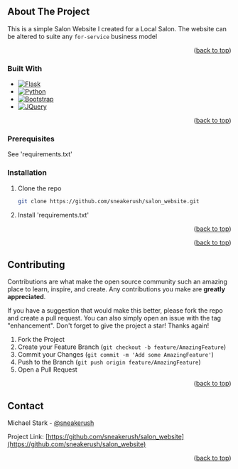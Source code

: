 <!-- Improved compatibility of back to top link: See: https://github.com/othneildrew/Best-README-Template/pull/73 -->
<a name="readme-top"></a>


<!-- ABOUT THE PROJECT -->
## About The Project

This is a simple Salon Website I created for a Local Salon. The website can be altered to suite any ```for-service``` business model


<p align="right">(<a href="#readme-top">back to top</a>)</p>



### Built With

* [![Flask][Flask]][Flask-url]
* [![Python][Python]][Python-url]
* [![Bootstrap][Bootstrap.com]][Bootstrap-url]
* [![JQuery][JQuery.com]][JQuery-url]

<p align="right">(<a href="#readme-top">back to top</a>)</p>


### Prerequisites

See 'requirements.txt'

### Installation

1. Clone the repo
   ```sh
   git clone https://github.com/sneakerush/salon_website.git
   ```
2. Install 'requirements.txt'

<p align="right">(<a href="#readme-top">back to top</a>)</p>

<p align="right">(<a href="#readme-top">back to top</a>)</p>



<!-- CONTRIBUTING -->
## Contributing

Contributions are what make the open source community such an amazing place to learn, inspire, and create. Any contributions you make are **greatly appreciated**.

If you have a suggestion that would make this better, please fork the repo and create a pull request. You can also simply open an issue with the tag "enhancement".
Don't forget to give the project a star! Thanks again!

1. Fork the Project
2. Create your Feature Branch (`git checkout -b feature/AmazingFeature`)
3. Commit your Changes (`git commit -m 'Add some AmazingFeature'`)
4. Push to the Branch (`git push origin feature/AmazingFeature`)
5. Open a Pull Request

<p align="right">(<a href="#readme-top">back to top</a>)</p>


<!-- CONTACT -->
## Contact

Michael Stark - [@sneakerush](https://twitter.com/@sneakerush)

Project Link: [https://github.com/sneakerush/salon_website](https://github.com/sneakerush/salon_website)

<p align="right">(<a href="#readme-top">back to top</a>)</p>

<!-- MARKDOWN LINKS & IMAGES -->
<!-- https://www.markdownguide.org/basic-syntax/#reference-style-links -->
[Product Name Screen Shot]: https://imgur.com/a/h6nTCgJ
[product-screenshot]: https://imgur.com/a/h6nTCgJ
[Flask]: https://img.shields.io/badge/-Flask-blue
[Flask-url]: https://flask.palletsprojects.com/en/2.3.x/
[Python]: https://img.shields.io/badge/-Python3-lightgrey
[Python-url]: https://www.python.org/
[Bootstrap.com]: https://img.shields.io/badge/Bootstrap-563D7C?style=for-the-badge&logo=bootstrap&logoColor=white
[Bootstrap-url]: https://getbootstrap.com
[JQuery.com]: https://img.shields.io/badge/jQuery-0769AD?style=for-the-badge&logo=jquery&logoColor=white
[JQuery-url]: https://jquery.com 
